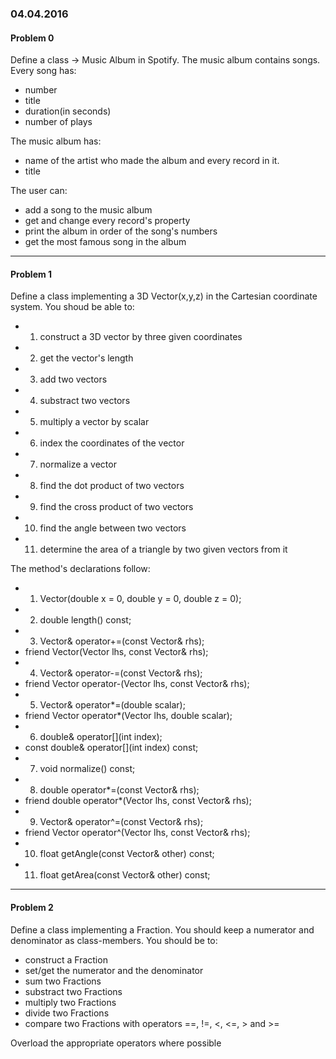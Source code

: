 ### 04.04.2016

#### Problem 0

Define a class -> Music Album in Spotify. The music album contains songs.   
Every song has:
* number  
* title  
* duration(in seconds)  
* number of plays

The music album has:
* name of the artist who made the album and every record in it.  
* title

The user can: 
* add a song to the music album  
* get and change every record's property  
* print the album in order of the song's numbers  
* get the most famous song in the album  

---

#### Problem 1

Define a class implementing a 3D Vector(x,y,z) in the Cartesian coordinate system. 
You shoud be able to:  
* 1. construct a 3D vector by three given coordinates
* 2. get the vector's length  
* 3. add two vectors
* 4. substract two vectors
* 5. multiply a vector by scalar
* 6. index the coordinates of the vector  
* 7. normalize a vector  
* 8. find the dot product of two vectors  
* 9. find the cross product of two vectors  
* 10. find the angle between two vectors  
* 11. determine the area of a triangle by two given vectors from it  

The method's declarations follow: 
* 1. Vector(double x = 0, double y = 0, double z = 0);
* 2. double length() const;
* 3. Vector& operator+=(const Vector& rhs);
*    friend Vector(Vector lhs, const Vector& rhs);
* 4. Vector& operator-=(const Vector& rhs);
*    friend Vector operator-(Vector lhs, const Vector& rhs);
* 5. Vector& operator*=(double scalar);
*    friend Vector operator*(Vector lhs, double scalar);
* 6. double& operator[](int index);
*    const double& operator[](int index) const;
* 7. void normalize() const;
* 8. double operator*=(const Vector& rhs);
*    friend double operator*(Vector lhs, const Vector& rhs);
* 9. Vector& operator^=(const Vector& rhs);
*    friend Vector operator^(Vector lhs, const Vector& rhs);
* 10. float getAngle(const Vector& other) const;
* 11. float getArea(const Vector& other) const;  

---

#### Problem 2

Define a class implementing a Fraction. You should keep a numerator and denominator as class-members.
You should be to:  
* construct a Fraction
* set/get the numerator and the denominator
* sum two Fractions
* substract two Fractions
* multiply two Fractions
* divide two Fractions
* compare two Fractions with operators ==, !=, <, <=, > and >=

Overload the appropriate operators where possible
